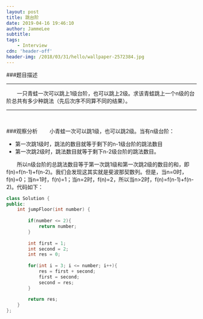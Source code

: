 ```yaml
---
layout: post
title: 跳台阶
date: 2019-04-16 19:46:10
author: JammeLee
subtitle: 
tags: 
	- Interview
cdn: 'header-off'
header-img: /2018/03/31/hello/wallpaper-2572384.jpg
---
```


###题目描述
<br>
__________________________
&#8194;&#8194;&#8194;&#8194;一只青蛙一次可以跳上1级台阶，也可以跳上2级。求该青蛙跳上一个n级的台阶总共有多少种跳法（先后次序不同算不同的结果）。
___________________________
<br>

###观察分析
&#8194;&#8194;&#8194;&#8194;小青蛙一次可以跳1级，也可以跳2级。当有n级台阶：
- 第一次跳1级时，跳法的数目就等于剩下的n-1级台阶的跳法数目
- 第一次跳2级时，跳法数目就等于剩下n-2级台阶的跳法数目。

&#8194;&#8194;&#8194;&#8194;所以n级台阶的总跳法数目等于第一次跳1级和第一次跳2级的数目的和，即f(n)=f(n-1)+f(n-2)。我们会发现这其实就是斐波那契数列。但是，当n=0时，f(n)=0；当n=1时，f(n)=1；当n=2时，f(n)=2，所以当n>2时，f(n)=f(n-1)+f(n-2)。代码如下：
```c++
class Solution {
public:
    int jumpFloor(int number) {
        
        if(number <= 2){
            return number;
        }
        
        int first = 1;
        int second = 2;
        int res = 0;
        
        for(int i = 3; i <= number; i++){
            res = first + second;
            first = second;
            second = res;
        }
        
        return res;
    }
};
```